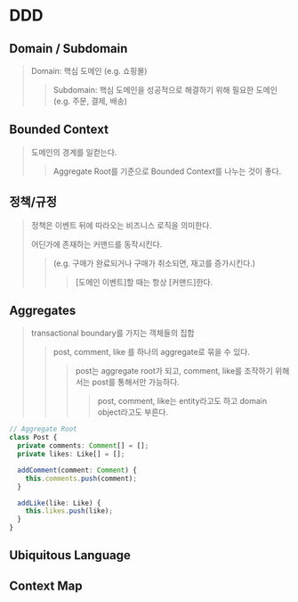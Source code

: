 # DDD

## Domain / Subdomain

> Domain: 핵심 도메인
> (e.g. 쇼핑몰)
>
> > Subdomain: 핵심 도메인을 성공적으로 해결하기 위해 필요한 도메인
> > (e.g. 주문, 결제, 배송)

## Bounded Context

> 도메인의 경계를 일컫는다.
>
> > Aggregate Root를 기준으로 Bounded Context를 나누는 것이 좋다.

## 정책/규정

> 정책은 이벤트 뒤에 따라오는 비즈니스 로직을 의미한다.
>
> 어딘가에 존재하는 커맨드를 동작시킨다.
>
> > (e.g. 구매가 완료되거나 구매가 취소되면, 재고를 증가시킨다.)
> >
> > > [도메인 이벤트]할 때는 항상 [커맨드]한다.

## Aggregates

> transactional boundary를 가지는 객체들의 집합
>
> > post, comment, like 를 하나의 aggregate로 묶을 수 있다.
> >
> > > post는 aggregate root가 되고, comment, like를 조작하기 위해서는 post를 통해서만 가능하다.
> > >
> > > > post, comment, like는 entity라고도 하고 domain object라고도 부른다.

```ts
// Aggregate Root
class Post {
  private comments: Comment[] = [];
  private likes: Like[] = [];

  addComment(comment: Comment) {
    this.comments.push(comment);
  }

  addLike(like: Like) {
    this.likes.push(like);
  }
}
```

## Ubiquitous Language

## Context Map
